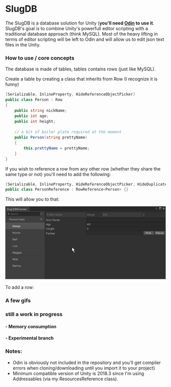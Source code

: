 # SlugDB


The SlugDB is a database solution for Unity (**you'll need [Odin](https://odininspector.com/) to use it**.
SlugDB's goal is to combine Unity's powerfull editor scripting with a traditional database approach (think MySQL). Most of the heavy lifting in terms of editor scripting will be left to Odin and will allow us to edit json text files in the Unity.

### How to use / core concepts
The database is made of tables, tables contains rows (just like MySQL).

Create a table by creating a class that inherits from Row (I recognize it is funny)
```c#
[Serializable, InlineProperty, HideReferenceObjectPicker]
public class Person : Row
{
    public string nickName;
    public int age;
    public int height;

    // a bit of boiler plate required at the moment
    public Person(string prettyName)
    {
        this.prettyName = prettyName;
    }
}
```

If you wish to reference a row from any other row (whether they share the same type or not) you'll need to add the following:

```c#
[Serializable, InlineProperty, HideReferenceObjectPicker, HideDuplicateReferenceBox]
public class PersonReference : RowReference<Person> {}
```

This will allow you to that:

![RowReference Gif](ReadmeResources/rowReference.gif)

To add a row:



### A few gifs

### still a work in progress


#### - Memory consumption
#### - Experimental branch

### Notes:
* Odin is obviously not included in the repository and you'll get compiler errors when cloning/downloading until you import it to your project)
* Minimum compatible version of Unity is 2018.3 since I'm using Addressables (via my ResourcesReference class). 
